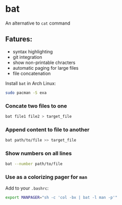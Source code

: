 # bat

An alternative to `cat` command

## Fatures:

- syntax highlighting
- git integration
- show non-printable chracters
- automatic paging for large files
- file concatenation

Install `bat` in Arch Linux:

```sh
sudo pacman -S exa
```

### Concate two files to one

```sh
bat file1 file2 > target_file
```

### Append content to file to another

```sh
bat path/to/file >> target_file
```

### Show numbers on all lines

```sh
bat --number path/to/file
```

### Use as a colorizing pager for `man`

Add to your `.bashrc`:

```bash
export MANPAGER="sh -c 'col -bx | bat -l man -p'"
```

